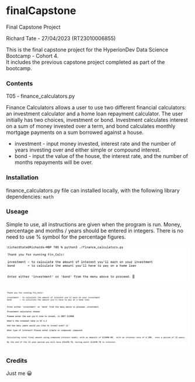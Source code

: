 # finalCapstone
 Final Capstone Project

 Richard Tate - 27/04/2023  (RT23010006855)

This is the final capstone project for the HyperionDev Data Science Bootcamp - Cohort 4.  
It includes the previous capstone project completed as part of the bootcamp.



### Contents
T05 - finance_calculators.py

Finance Calculators allows a user to use two different financial calculators: an investment calculator and a home loan repayment calculator.  The user initially has two choices, investment or bond.  Investment calculates interest on a sum of money invested over a term, and bond calculates monthly mortgage payments on a sum borrowed against a house.

* investment - input money invested, interest rate and the number of years investing over and either simple or compound interest.
* bond - input the value of the house, the interest rate, and the number of months repayments will be over.


### Installation
finance_calculators.py file can installed locally, with the following library dependencies: `math`


### Useage
Simple to use, all instructions are given when the program is run.  Money, percentage and months / years should be entered in integers.  There is no need to use % symbol for the percentage figures.

![finalCapston](./img1.jpg)

![finalCapston](./img2.png)


### Credits
Just me 😀
